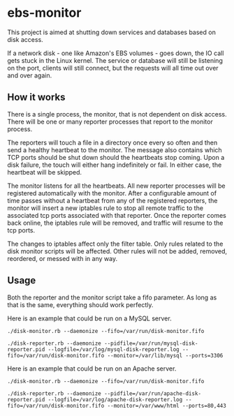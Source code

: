 ebs-monitor
===========

This project is aimed at shutting down services and databases based on disk access.

If a network disk - one like Amazon's EBS volumes - goes down, the IO call gets stuck in the Linux kernel. The service or database will still be listening on the port, clients will still connect, but the requests will all time out over and over again.

How it works
------------

There is a single process, the monitor, that is not dependent on disk access. There will be one or many reporter processes that report to the monitor process.

The reporters will touch a file in a directory once every so often and then send a healthy heartbeat to the monitor. The message also contains which TCP ports should be shut down should the heartbeats stop coming. Upon a disk failure, the touch will either hang indefinitely or fail. In either case, the heartbeat will be skipped.

The monitor listens for all the heartbeats. All new reporter processes will be registered automatically with the monitor. After a configurable amount of time passes without a heartbeat from any of the registered reporters, the monitor will insert a new iptables rule to stop all remote traffic to the associated tcp ports associated with that reporter. Once the reporter comes back online, the iptables rule will be removed, and traffic will resume to the tcp ports.

The changes to iptables affect only the filter table. Only rules related to the disk monitor scripts will be affected. Other rules will not be added, removed, reordered, or messed with in any way.

Usage
-----

Both the reporter and the monitor script take a fifo parameter. As long as that is the same, everything should work perfectly.

Here is an example that could be run on a MySQL server.

    ./disk-monitor.rb --daemonize --fifo=/var/run/disk-monitor.fifo

    ./disk-reporter.rb --daemonize --pidfile=/var/run/mysql-disk-reporter.pid --logfile=/var/log/mysql-disk-reporter.log --fifo=/var/run/disk-monitor.fifo --monitor=/var/lib/mysql --ports=3306

Here is an example that could be run on an Apache server.

    ./disk-monitor.rb --daemonize --fifo=/var/run/disk-monitor.fifo

    ./disk-reporter.rb --daemonize --pidfile=/var/run/apache-disk-reporter.pid --logfile=/var/log/apache-disk-reporter.log --fifo=/var/run/disk-monitor.fifo --monitor=/var/www/html --ports=80,443



